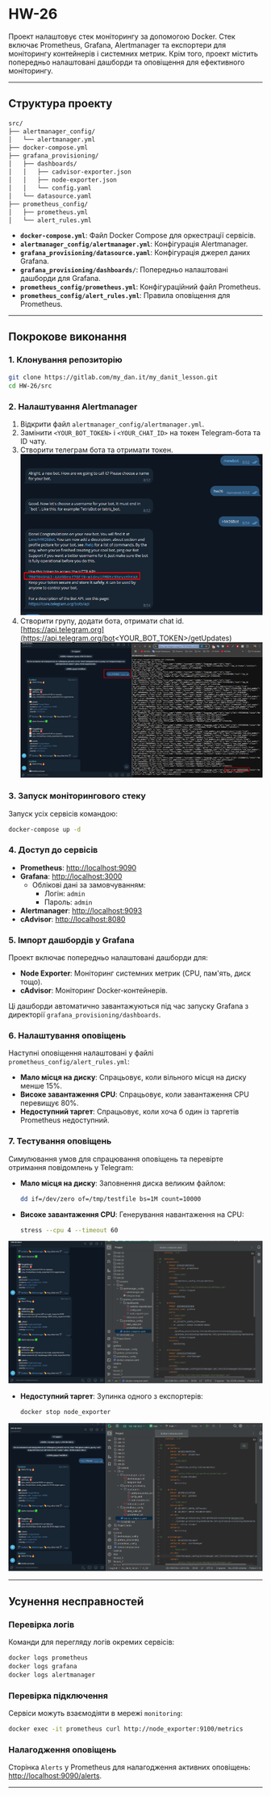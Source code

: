 # HW-26

Проект налаштовує стек моніторингу за допомогою Docker. Стек включає Prometheus, Grafana, Alertmanager та експортери для моніторингу контейнерів і системних метрик. Крім того, проект містить попередньо налаштовані дашборди та оповіщення для ефективного моніторингу.

---

## Структура проекту

```
src/
├── alertmanager_config/
│   └── alertmanager.yml
├── docker-compose.yml
├── grafana_provisioning/
│   ├── dashboards/
│   │   ├── cadvisor-exporter.json
│   │   ├── node-exporter.json
│   │   └── config.yaml
│   └── datasource.yaml
├── prometheus_config/
│   ├── prometheus.yml
│   └── alert_rules.yml
```

- **`docker-compose.yml`**: Файл Docker Compose для оркестрації сервісів.
- **`alertmanager_config/alertmanager.yml`**: Конфігурація Alertmanager.
- **`grafana_provisioning/datasource.yaml`**: Конфігурація джерел даних Grafana.
- **`grafana_provisioning/dashboards/`**: Попередньо налаштовані дашборди для Grafana.
- **`prometheus_config/prometheus.yml`**: Конфігураційний файл Prometheus.
- **`prometheus_config/alert_rules.yml`**: Правила оповіщення для Prometheus.

---

## Покрокове виконання

### 1. Клонування репозиторію
```bash
git clone https://gitlab.com/my_dan.it/my_danit_lesson.git
cd HW-26/src
```

### 2. Налаштування Alertmanager

1. Відкрити файл `alertmanager_config/alertmanager.yml`.
2. Замінити `<YOUR_BOT_TOKEN>` і `<YOUR_CHAT_ID>` на токен Telegram-бота та ID чату.
3. Створити телеграм бота та отримати токен.
![Процес виконання](screens/4.png)
4. Створити групу, додати бота, отримати chat id. [https://api.telegram.org](https://api.telegram.org/bot<YOUR_BOT_TOKEN>/getUpdates)
![Процес виконання](screens/3.png)

### 3. Запуск моніторингового стеку

Запуск усіх сервісів командою:
```bash
docker-compose up -d
```

### 4. Доступ до сервісів

- **Prometheus**: [http://localhost:9090](http://localhost:9090)
- **Grafana**: [http://localhost:3000](http://localhost:3000)
  - Облікові дані за замовчуванням:
    - Логін: `admin`
    - Пароль: `admin`
- **Alertmanager**: [http://localhost:9093](http://localhost:9093)
- **cAdvisor**: [http://localhost:8080](http://localhost:8080)

### 5. Імпорт дашбордів у Grafana

Проект включає попередньо налаштовані дашборди для:
- **Node Exporter**: Моніторинг системних метрик (CPU, пам'ять, диск тощо).
- **cAdvisor**: Моніторинг Docker-контейнерів.

Ці дашборди автоматично завантажуються під час запуску Grafana з директорії `grafana_provisioning/dashboards`.

### 6. Налаштування оповіщень

Наступні оповіщення налаштовані у файлі `prometheus_config/alert_rules.yml`:

- **Мало місця на диску**: Спрацьовує, коли вільного місця на диску менше 15%.
- **Високе завантаження CPU**: Спрацьовує, коли завантаження CPU перевищує 80%.
- **Недоступний таргет**: Спрацьовує, коли хоча б один із таргетів Prometheus недоступний.

### 7. Тестування оповіщень

Симулювання умов для спрацювання оповіщень та перевірте отримання повідомлень у Telegram:

- **Мало місця на диску**:
  Заповнення диска великим файлом:
  ```bash
  dd if=/dev/zero of=/tmp/testfile bs=1M count=10000
  ```

- **Високе завантаження CPU**:
  Генерування навантаження на CPU:
  ```bash
  stress --cpu 4 --timeout 60
  ```
![Процес виконання](screens/2.png)  

- **Недоступний таргет**:
  Зупинка одного з експортерів:
  ```bash
  docker stop node_exporter
  ```
![Процес виконання](screens/1.png)  

---

## Усунення несправностей

### Перевірка логів

Команди для перегляду логів окремих сервісів:
```bash
docker logs prometheus
docker logs grafana
docker logs alertmanager
```

### Перевірка підключення

Cервіси можуть взаємодіяти в мережі `monitoring`:
```bash
docker exec -it prometheus curl http://node_exporter:9100/metrics
```

### Налагодження оповіщень

Cторінка `Alerts` у Prometheus для налагодження активних оповіщень: [http://localhost:9090/alerts](http://localhost:9090/alerts).

---